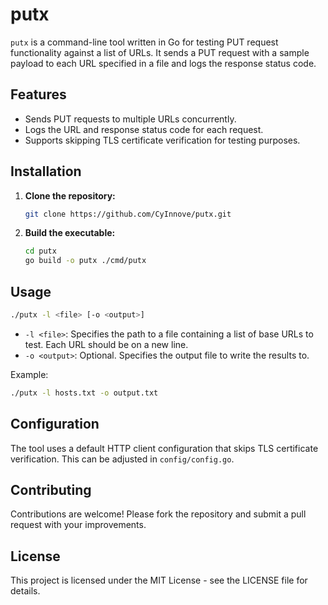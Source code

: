 # putx

`putx` is a command-line tool written in Go for testing PUT request functionality against a list of URLs. It sends a PUT request with a sample payload to each URL specified in a file and logs the response status code.

## Features

- Sends PUT requests to multiple URLs concurrently.
- Logs the URL and response status code for each request.
- Supports skipping TLS certificate verification for testing purposes.

## Installation

1. **Clone the repository:**
   ```bash
   git clone https://github.com/CyInnove/putx.git
   ```

2. **Build the executable:**
   ```bash
   cd putx
   go build -o putx ./cmd/putx
   ```

## Usage

```bash
./putx -l <file> [-o <output>]
```

- `-l <file>`: Specifies the path to a file containing a list of base URLs to test. Each URL should be on a new line.
- `-o <output>`: Optional. Specifies the output file to write the results to.

Example:
```bash
./putx -l hosts.txt -o output.txt
```

## Configuration

The tool uses a default HTTP client configuration that skips TLS certificate verification. This can be adjusted in `config/config.go`.

## Contributing

Contributions are welcome! Please fork the repository and submit a pull request with your improvements.

## License

This project is licensed under the MIT License - see the LICENSE file for details.
